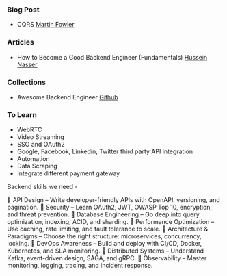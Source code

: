 ### Blog Post
- CQRS [Martin Fowler](https://martinfowler.com/bliki/CQRS.html)

### Articles

- How to Become a Good Backend Engineer (Fundamentals) [Hussein Nasser](https://www.linkedin.com/pulse/how-become-good-backend-engineer-fundamentals-hussein-nasser-9lxmc/)


### Collections

- Awesome Backend Engineer [Github](https://github.com/zhashkevych/awesome-backend)

### To Learn
- WebRTC
- Video Streaming
- SSO and OAuth2
- Google, Facebook, Linkedin, Twitter third party API integration
- Automation
- Data Scraping
- Integrate different payment gateway

Backend skills we need - 

🔹 API Design – Write developer-friendly APIs with OpenAPI, versioning, and pagination.
🔹 Security – Learn OAuth2, JWT, OWASP Top 10, encryption, and threat prevention.
🔹 Database Engineering – Go deep into query optimization, indexing, ACID, and sharding.
🔹 Performance Optimization – Use caching, rate limiting, and fault tolerance to scale.
🔹 Architecture & Paradigms – Choose the right structure: microservices, concurrency, locking.
🔹 DevOps Awareness – Build and deploy with CI/CD, Docker, Kubernetes, and SLA monitoring.
🔹 Distributed Systems – Understand Kafka, event-driven design, SAGA, and gRPC.
🔹 Observability – Master monitoring, logging, tracing, and incident response.